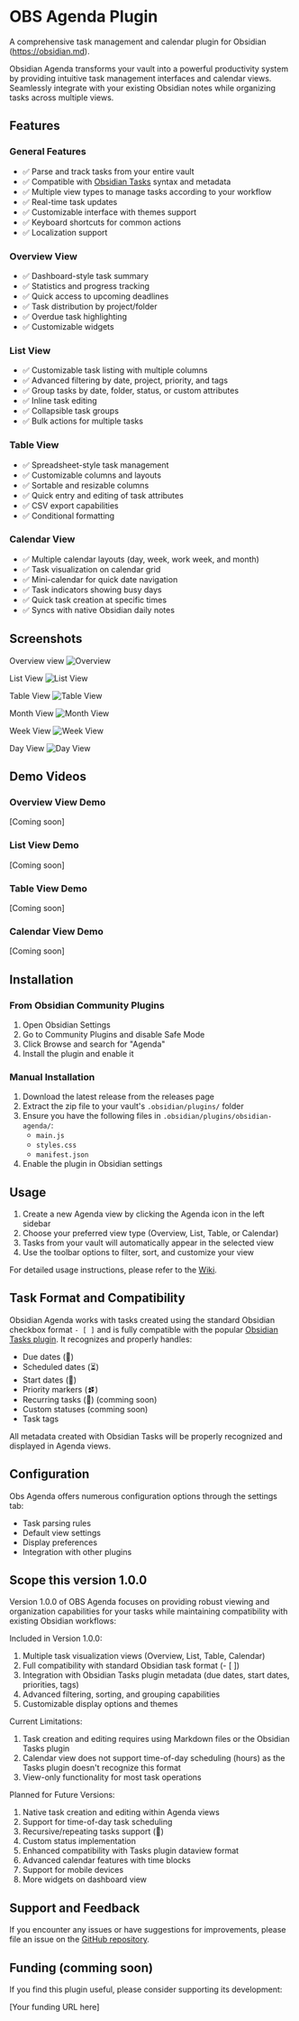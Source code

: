 # OBS Agenda Plugin

A comprehensive task management and calendar plugin for Obsidian (https://obsidian.md).

Obsidian Agenda transforms your vault into a powerful productivity system by providing intuitive task management interfaces and calendar views. Seamlessly integrate with your existing Obsidian notes while organizing tasks across multiple views.

## Features

### General Features
- ✅ Parse and track tasks from your entire vault
- ✅ Compatible with [Obsidian Tasks](https://github.com/obsidian-tasks-group/obsidian-tasks) syntax and metadata
- ✅ Multiple view types to manage tasks according to your workflow
- ✅ Real-time task updates
- ✅ Customizable interface with themes support
- ✅ Keyboard shortcuts for common actions
- ✅ Localization support

### Overview View
- ✅ Dashboard-style task summary
- ✅ Statistics and progress tracking
- ✅ Quick access to upcoming deadlines
- ✅ Task distribution by project/folder
- ✅ Overdue task highlighting
- ✅ Customizable widgets

### List View
- ✅ Customizable task listing with multiple columns
- ✅ Advanced filtering by date, project, priority, and tags
- ✅ Group tasks by date, folder, status, or custom attributes
- ✅ Inline task editing
- ✅ Collapsible task groups
- ✅ Bulk actions for multiple tasks

### Table View
- ✅ Spreadsheet-style task management
- ✅ Customizable columns and layouts
- ✅ Sortable and resizable columns
- ✅ Quick entry and editing of task attributes
- ✅ CSV export capabilities
- ✅ Conditional formatting

### Calendar View
- ✅ Multiple calendar layouts (day, week, work week, and month)
- ✅ Task visualization on calendar grid
- ✅ Mini-calendar for quick date navigation
- ✅ Task indicators showing busy days
- ✅ Quick task creation at specific times
- ✅ Syncs with native Obsidian daily notes


## Screenshots

Overview view
![Overview](screenshots/Overview.png)

List View
![List View](screenshots/ListView.png)

Table View
![Table View](screenshots/TableView.png)

Month View
![Month View](screenshots/MonthView.png)

Week View
![Week View](screenshots/WeekView.png)

Day View
![Day View](screenshots/DayView.png)

## Demo Videos


### Overview View Demo
[Coming soon]

### List View Demo
[Coming soon]

### Table View Demo
[Coming soon]

### Calendar View Demo
[Coming soon]

## Installation

### From Obsidian Community Plugins
1. Open Obsidian Settings
2. Go to Community Plugins and disable Safe Mode
3. Click Browse and search for "Agenda"
4. Install the plugin and enable it

### Manual Installation
1. Download the latest release from the releases page
2. Extract the zip file to your vault's `.obsidian/plugins/` folder
3. Ensure you have the following files in `.obsidian/plugins/obsidian-agenda/`:
   - `main.js`
   - `styles.css`
   - `manifest.json`
4. Enable the plugin in Obsidian settings

## Usage

1. Create a new Agenda view by clicking the Agenda icon in the left sidebar
2. Choose your preferred view type (Overview, List, Table, or Calendar)
3. Tasks from your vault will automatically appear in the selected view
4. Use the toolbar options to filter, sort, and customize your view

For detailed usage instructions, please refer to the [Wiki](https://github.com/elias-shalom/obsidian-agenda/wiki).

## Task Format and Compatibility

Obsidian Agenda works with tasks created using the standard Obsidian checkbox format `- [ ]` and is fully compatible with the popular [Obsidian Tasks plugin](https://github.com/obsidian-tasks-group/obsidian-tasks). It recognizes and properly handles:

- Due dates (📅)
- Scheduled dates (⏳)
- Start dates (🛫)
- Priority markers (⏫⏬)
- Recurring tasks (🔁) (comming soon)
- Custom statuses (comming soon)
- Task tags

All metadata created with Obsidian Tasks will be properly recognized and displayed in Agenda views.

## Configuration

Obs Agenda offers numerous configuration options through the settings tab:
- Task parsing rules
- Default view settings
- Display preferences
- Integration with other plugins

## Scope this version 1.0.0

Version 1.0.0 of OBS Agenda focuses on providing robust viewing and organization capabilities for your tasks while maintaining compatibility with existing Obsidian workflows:

Included in Version 1.0.0:

1. Multiple task visualization views (Overview, List, Table, Calendar)
2. Full compatibility with standard Obsidian task format (- [ ])
3. Integration with Obsidian Tasks plugin metadata (due dates, start dates, priorities, tags)
4. Advanced filtering, sorting, and grouping capabilities
5. Customizable display options and themes

Current Limitations:

1. Task creation and editing requires using Markdown files or the Obsidian Tasks plugin
2. Calendar view does not support time-of-day scheduling (hours) as the Tasks plugin doesn't recognize this format
3. View-only functionality for most task operations

Planned for Future Versions:

1. Native task creation and editing within Agenda views
2. Support for time-of-day task scheduling
3. Recursive/repeating tasks support (🔁)
4. Custom status implementation
5. Enhanced compatibility with Tasks plugin dataview format
6. Advanced calendar features with time blocks
7. Support for mobile devices
8. More widgets on dashboard view

## Support and Feedback

If you encounter any issues or have suggestions for improvements, please file an issue on the [GitHub repository](https://github.com/elias-shalom/obsidian-agenda/issues).

## Funding (comming soon)

If you find this plugin useful, please consider supporting its development:

[Your funding URL here]


